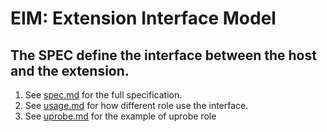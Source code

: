 # EIM: Extension Interface Model

## The SPEC define the interface between the host and the extension.

1. See [spec.md](spec.md) for the full specification.
2. See [usage.md](usage.md) for how different role use the interface.
3. See [uprobe.md](uprobe.md) for the example of uprobe role
